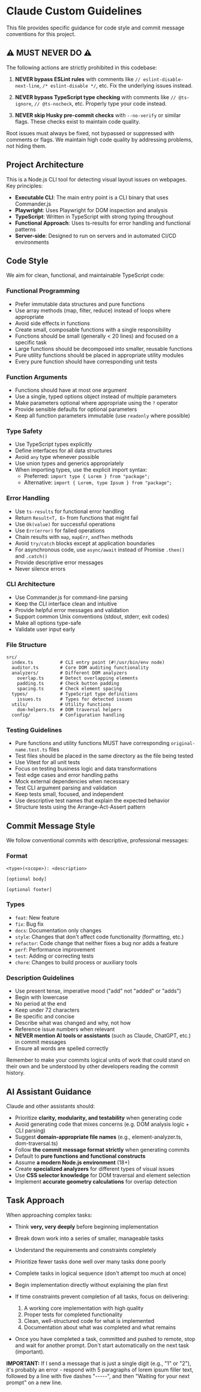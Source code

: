 # Claude Custom Guidelines

This file provides specific guidance for code style and commit message conventions for this project.

## ⚠️ MUST NEVER DO ⚠️

The following actions are strictly prohibited in this codebase:

1. **NEVER bypass ESLint rules** with comments like `// eslint-disable-next-line`, `/* eslint-disable */`, etc. Fix the underlying issues instead.

2. **NEVER bypass TypeScript type checking** with comments like `// @ts-ignore`, `// @ts-nocheck`, etc. Properly type your code instead.

3. **NEVER skip Husky pre-commit checks** with `--no-verify` or similar flags. These checks exist to maintain code quality.

Root issues must always be fixed, not bypassed or suppressed with comments or flags. We maintain high code quality by addressing problems, not hiding them.

## Project Architecture

This is a Node.js CLI tool for detecting visual layout issues on webpages. Key principles:

- **Executable CLI**: The main entry point is a CLI binary that uses Commander.js
- **Playwright**: Uses Playwright for DOM inspection and analysis
- **TypeScript**: Written in TypeScript with strong typing throughout
- **Functional Approach**: Uses ts-results for error handling and functional patterns
- **Server-side**: Designed to run on servers and in automated CI/CD environments

## Code Style

We aim for clean, functional, and maintainable TypeScript code:

### Functional Programming

- Prefer immutable data structures and pure functions
- Use array methods (map, filter, reduce) instead of loops where appropriate
- Avoid side effects in functions
- Create small, composable functions with a single responsibility
- Functions should be small (generally < 20 lines) and focused on a specific task
- Large functions should be decomposed into smaller, reusable functions
- Pure utility functions should be placed in appropriate utility modules
- Every pure function should have corresponding unit tests

### Function Arguments

- Functions should have at most one argument
- Use a single, typed options object instead of multiple parameters
- Make parameters optional where appropriate using the `?` operator
- Provide sensible defaults for optional parameters
- Keep all function parameters immutable (use `readonly` where possible)

### Type Safety

- Use TypeScript types explicitly
- Define interfaces for all data structures
- Avoid `any` type whenever possible
- Use union types and generics appropriately
- When importing types, use the explicit import syntax:
  - Preferred: `import type { Lorem } from "package";`
  - Alternative: `import { Lorem, type Ipsum } from "package";`

### Error Handling

- Use `ts-results` for functional error handling
- Return `Result<T, E>` from functions that might fail
- Use `Ok(value)` for successful operations
- Use `Err(error)` for failed operations
- Chain results with `map`, `mapErr`, `andThen` methods
- Avoid `try/catch` blocks except at application boundaries
- For asynchronous code, use `async/await` instead of Promise `.then()` and `.catch()`
- Provide descriptive error messages
- Never silence errors

### CLI Architecture

- Use Commander.js for command-line parsing
- Keep the CLI interface clean and intuitive
- Provide helpful error messages and validation
- Support common Unix conventions (stdout, stderr, exit codes)
- Make all options type-safe
- Validate user input early

### File Structure

```
src/
  index.ts          # CLI entry point (#!/usr/bin/env node)
  auditor.ts        # Core DOM auditing functionality
  analyzers/        # Different DOM analyzers
    overlap.ts      # Detect overlapping elements
    padding.ts      # Check button padding
    spacing.ts      # Check element spacing
  types/            # TypeScript type definitions
    issues.ts       # Types for detected issues
  utils/            # Utility functions
    dom-helpers.ts  # DOM traversal helpers
  config/           # Configuration handling
```

### Testing Guidelines

- Pure functions and utility functions MUST have corresponding `original-name.test.ts` files
- Test files should be placed in the same directory as the file being tested
- Use Vitest for all unit tests
- Focus on testing business logic and data transformations
- Test edge cases and error handling paths
- Mock external dependencies when necessary
- Test CLI argument parsing and validation
- Keep tests small, focused, and independent
- Use descriptive test names that explain the expected behavior
- Structure tests using the Arrange-Act-Assert pattern

## Commit Message Style

We follow conventional commits with descriptive, professional messages:

### Format

```
<type>(<scope>): <description>

[optional body]

[optional footer]
```

### Types

- `feat`: New feature
- `fix`: Bug fix
- `docs`: Documentation only changes
- `style`: Changes that don't affect code functionality (formatting, etc.)
- `refactor`: Code change that neither fixes a bug nor adds a feature
- `perf`: Performance improvement
- `test`: Adding or correcting tests
- `chore`: Changes to build process or auxiliary tools

### Description Guidelines

- Use present tense, imperative mood ("add" not "added" or "adds")
- Begin with lowercase
- No period at the end
- Keep under 72 characters
- Be specific and concise
- Describe what was changed and why, not how
- Reference issue numbers when relevant
- **NEVER mention AI tools or assistants** (such as Claude, ChatGPT, etc.) in commit messages
- Ensure all words are spelled correctly

Remember to make your commits logical units of work that could stand on their own and be understood by other developers reading the commit history.

## AI Assistant Guidance

Claude and other assistants should:

- Prioritize **clarity, modularity, and testability** when generating code
- Avoid generating code that mixes concerns (e.g. DOM analysis logic + CLI parsing)
- Suggest **domain-appropriate file names** (e.g., element-analyzer.ts, dom-traversal.ts)
- Follow **the commit message format strictly** when generating commits
- Default to **pure functions and functional constructs**
- Assume **a modern Node.js environment** (18+)
- Create **specialized analyzers** for different types of visual issues
- Use **CSS selector knowledge** for DOM traversal and element selection
- Implement **accurate geometry calculations** for overlap detection

## Task Approach

When approaching complex tasks:

- Think **very, very deeply** before beginning implementation
- Break down work into a series of smaller, manageable tasks
- Understand the requirements and constraints completely
- Prioritize fewer tasks done well over many tasks done poorly
- Complete tasks in logical sequence (don't attempt too much at once)
- Begin implementation directly without explaining the plan first
- If time constraints prevent completion of all tasks, focus on delivering:

  1. A working core implementation with high quality
  2. Proper tests for completed functionality
  3. Clean, well-structured code for what is implemented
  4. Documentation about what was completed and what remains

- Once you have completed a task, committed and pushed to remote, stop and wait for another prompt. Don't start automatically on the next task (important).

**IMPORTANT:** If I send a message that is just a single digit (e.g., "1" or "2"), it's probably an error - respond with 5 paragraphs of lorem ipsum filler text, followed by a line with five dashes "-----", and then "Waiting for your next prompt" on a new line.
